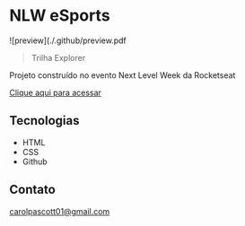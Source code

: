 # NLW eSports
![preview](./.github/preview.pdf

> Trilha Explorer

Projeto construído no evento Next Level Week da Rocketseat

[Clique aqui para acessar](https://carolpascott.github.io/NLW_Esports/)

## Tecnologias
- HTML
- CSS
- Github

## Contato
carolpascott01@gmail.com



